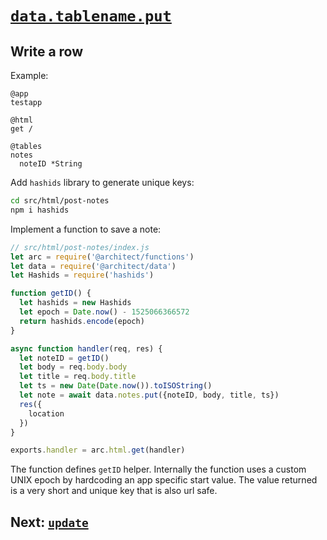 # <a id=data.get href=#data.get>`data.tablename.put`</a>

## Write a row

Example:

```.arc
@app
testapp

@html
get /

@tables
notes
  noteID *String

```

Add `hashids` library to generate unique keys:

```bash
cd src/html/post-notes
npm i hashids
```

Implement a function to save a note:

```javascript
// src/html/post-notes/index.js
let arc = require('@architect/functions')
let data = require('@architect/data')
let Hashids = require('hashids')

function getID() {
  let hashids = new Hashids
  let epoch = Date.now() - 1525066366572
  return hashids.encode(epoch)
}

async function handler(req, res) {
  let noteID = getID()
  let body = req.body.body
  let title = req.body.title
  let ts = new Date(Date.now()).toISOString()
  let note = await data.notes.put({noteID, body, title, ts})
  res({
    location
  })
}

exports.handler = arc.html.get(handler)
```

The function defines `getID` helper. Internally the function uses a custom UNIX epoch by hardcoding an app specific start value. The value returned is a very short and unique key that is also url safe.

## Next: [`update`](/reference/data-update)
